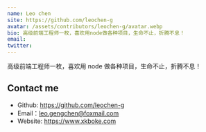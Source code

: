 ```yaml
---
name: Leo chen
site: https://github.com/leochen-g
avatar: /assets/contributors/leochen-g/avatar.webp
bio: 高级前端工程师一枚，喜欢用node做各种项目，生命不止，折腾不息！
email:
twitter:
---
```


高级前端工程师一枚，喜欢用 node 做各种项目，生命不止，折腾不息！

## Contact me

- Github: <https://github.com/leochen-g>
- Email：<leo.gengchen@foxmail.com>
- Website: <https://www.xkboke.com>
